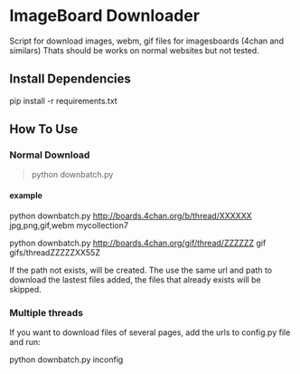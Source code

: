 # ImageBoard Downloader


Script for download images, webm, gif files for imagesboards (4chan and similars)
Thats should be works on normal websites but not tested.

## Install Dependencies

pip install -r requirements.txt

## How To Use


### Normal Download 

> python downbatch.py <url> <extension> <path>


#### example

python downbatch.py http://boards.4chan.org/b/thread/XXXXXX jpg,png,gif,webm mycollection7

python downbatch.py http://boards.4chan.org/gif/thread/ZZZZZZ gif gifs/threadZZZZZXX55Z

If the path not exists, will be created.
The use the same url and path to download the lastest files added, the files that already exists will be skipped.

### Multiple threads

If you want to download files of several pages, add the urls to config.py file and run:

python downbatch.py inconfig


